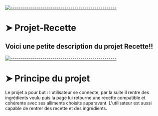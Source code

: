 [![-----------------------------------------------------](https://raw.githubusercontent.com/andreasbm/readme/master/assets/lines/colored.png)](#projet-recette)

# ➤ Projet-Recette
Voici une petite description du projet Recette!!
----------------




[![-----------------------------------------------------](https://raw.githubusercontent.com/andreasbm/readme/master/assets/lines/colored.png)](#principe-du-projet)

# ➤ Principe du projet
Le projet a pour but : l'utilisateur se connecte, par la suite il rentre des ingrédients voulu puis la page lui retourne une recette compatible et cohérente avec ses alliments choisits auparavant.
L'utilisateur est aussi capable de rentrer des recette et des ingrédients.
